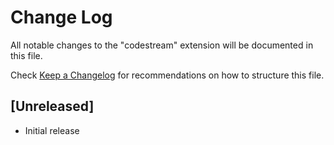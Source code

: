 # Change Log
All notable changes to the "codestream" extension will be documented in this file.

Check [Keep a Changelog](http://keepachangelog.com/) for recommendations on how to structure this file.

## [Unreleased]
- Initial release
